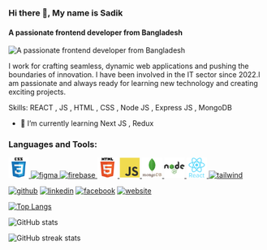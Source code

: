 ### Hi there 👋, My name is Sadik
#### A passionate frontend developer from Bangladesh
![A passionate frontend developer from Bangladesh](https://i.ibb.co/vZVw713/Front-End.png)

I work for crafting seamless, dynamic web applications and pushing the boundaries of innovation. I have been involved in the IT sector since 2022.I am passionate and always ready for learning new technology and creating exciting projects.

Skills:  REACT , JS , HTML , CSS , Node JS , Express JS , MongoDB

- 🌱 I’m currently learning Next JS , Redux 

<h3 align="left">Languages and Tools:</h3>
<p align="left"> <a href="https://www.w3schools.com/css/" target="_blank" rel="noreferrer"> <img src="https://raw.githubusercontent.com/devicons/devicon/master/icons/css3/css3-original-wordmark.svg" alt="css3" width="40" height="40"/> </a> <a href="https://www.figma.com/" target="_blank" rel="noreferrer"> <img src="https://www.vectorlogo.zone/logos/figma/figma-icon.svg" alt="figma" width="40" height="40"/> </a> <a href="https://firebase.google.com/" target="_blank" rel="noreferrer"> <img src="https://www.vectorlogo.zone/logos/firebase/firebase-icon.svg" alt="firebase" width="40" height="40"/> </a> <a href="https://www.w3.org/html/" target="_blank" rel="noreferrer"> <img src="https://raw.githubusercontent.com/devicons/devicon/master/icons/html5/html5-original-wordmark.svg" alt="html5" width="40" height="40"/> </a> <a href="https://developer.mozilla.org/en-US/docs/Web/JavaScript" target="_blank" rel="noreferrer"> <img src="https://raw.githubusercontent.com/devicons/devicon/master/icons/javascript/javascript-original.svg" alt="javascript" width="40" height="40"/> </a> <a href="https://www.mongodb.com/" target="_blank" rel="noreferrer"> <img src="https://raw.githubusercontent.com/devicons/devicon/master/icons/mongodb/mongodb-original-wordmark.svg" alt="mongodb" width="40" height="40"/> </a> <a href="https://nodejs.org" target="_blank" rel="noreferrer"> <img src="https://raw.githubusercontent.com/devicons/devicon/master/icons/nodejs/nodejs-original-wordmark.svg" alt="nodejs" width="40" height="40"/> </a> <a href="https://reactjs.org/" target="_blank" rel="noreferrer"> <img src="https://raw.githubusercontent.com/devicons/devicon/master/icons/react/react-original-wordmark.svg" alt="react" width="40" height="40"/> </a> <a href="https://tailwindcss.com/" target="_blank" rel="noreferrer"> <img src="https://www.vectorlogo.zone/logos/tailwindcss/tailwindcss-icon.svg" alt="tailwind" width="40" height="40"/> </a> </p>

[<img src='https://cdn.jsdelivr.net/npm/simple-icons@3.0.1/icons/github.svg' alt='github' height='40'>](https://github.com/SadikMuktadir)  [<img src='https://cdn.jsdelivr.net/npm/simple-icons@3.0.1/icons/linkedin.svg' alt='linkedin' height='40'>](https://www.linkedin.com/in/md-sadik-muktadir/)  [<img src='https://cdn.jsdelivr.net/npm/simple-icons@3.0.1/icons/facebook.svg' alt='facebook' height='40'>](https://www.facebook.com/sadikmuktadir.mithun)  [<img src='https://cdn.jsdelivr.net/npm/simple-icons@3.0.1/icons/icloud.svg' alt='website' height='40'>](https://sadikmoktadir-59e6a.web.app/)  

[![Top Langs](https://github-readme-stats.vercel.app/api/top-langs/?username=SadikMuktadir)](https://github.com/anuraghazra/github-readme-stats)

![GitHub stats](https://github-readme-stats.vercel.app/api?username=SadikMuktadir&show_icons=true&count_private=true)  

![GitHub streak stats](https://streak-stats.demolab.com/?user=SadikMuktadir)  

